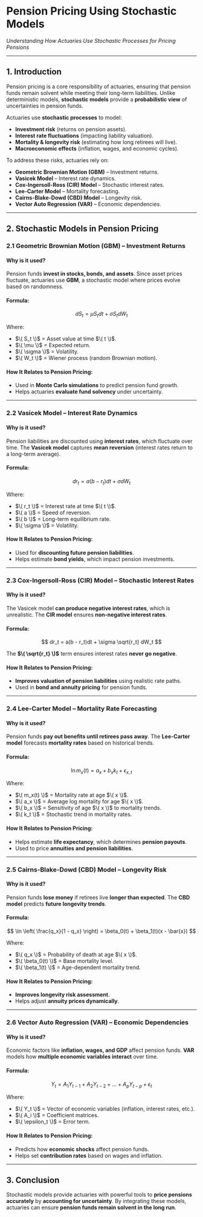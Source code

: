# **Pension Pricing Using Stochastic Models**
*Understanding How Actuaries Use Stochastic Processes for Pricing Pensions*

---

## **1. Introduction**
Pension pricing is a core responsibility of actuaries, ensuring that pension funds remain solvent while meeting their long-term liabilities. Unlike deterministic models, **stochastic models** provide a **probabilistic view** of uncertainties in pension funds.

Actuaries use **stochastic processes** to model:
- **Investment risk** (returns on pension assets).
- **Interest rate fluctuations** (impacting liability valuation).
- **Mortality & longevity risk** (estimating how long retirees will live).
- **Macroeconomic effects** (inflation, wages, and economic cycles).

To address these risks, actuaries rely on:
- **Geometric Brownian Motion (GBM)** – Investment returns.
- **Vasicek Model** – Interest rate dynamics.
- **Cox-Ingersoll-Ross (CIR) Model** – Stochastic interest rates.
- **Lee-Carter Model** – Mortality forecasting.
- **Cairns-Blake-Dowd (CBD) Model** – Longevity risk.
- **Vector Auto Regression (VAR)** – Economic dependencies.

---

## **2. Stochastic Models in Pension Pricing**

### **2.1 Geometric Brownian Motion (GBM) – Investment Returns**
#### **Why is it used?**
Pension funds **invest in stocks, bonds, and assets**. Since asset prices fluctuate, actuaries use **GBM**, a stochastic model where prices evolve based on randomness.

#### **Formula:**

$$
dS_t = \mu S_t dt + \sigma S_t dW_t
$$

Where:
- $\( S_t \)$ = Asset value at time $\( t \)$.
- $\( \mu \)$ = Expected return.
- $\( \sigma \)$ = Volatility.
- $\( W_t \)$ = Wiener process (random Brownian motion).


#### **How It Relates to Pension Pricing:**
- Used in **Monte Carlo simulations** to predict pension fund growth.
- Helps actuaries **evaluate fund solvency** under uncertainty.

---

### **2.2 Vasicek Model – Interest Rate Dynamics**
#### **Why is it used?**
Pension liabilities are discounted using **interest rates**, which fluctuate over time. The **Vasicek model** captures **mean reversion** (interest rates return to a long-term average).

#### **Formula:**
$$
dr_t = a(b - r_t)dt + \sigma dW_t
$$

Where:
- $\( r_t \)$ = Interest rate at time $\( t \)$.
- $\( a \)$ = Speed of reversion.
- $\( b \)$ = Long-term equilibrium rate.
- $\( \sigma \)$ = Volatility.

#### **How It Relates to Pension Pricing:**
- Used for **discounting future pension liabilities**.
- Helps estimate **bond yields**, which impact pension investments.

---

### **2.3 Cox-Ingersoll-Ross (CIR) Model – Stochastic Interest Rates**
#### **Why is it used?**
The Vasicek model **can produce negative interest rates**, which is unrealistic. The **CIR model** ensures **non-negative interest rates**.

#### **Formula:**
$$
dr_t = a(b - r_t)dt + \sigma \sqrt{r_t} dW_t
$$

The **$\( \sqrt{r_t} \)$** term ensures interest rates **never go negative**.

#### **How It Relates to Pension Pricing:**
- **Improves valuation of pension liabilities** using realistic rate paths.
- Used in **bond and annuity pricing** for pension funds.

---

### **2.4 Lee-Carter Model – Mortality Rate Forecasting**
#### **Why is it used?**
Pension funds **pay out benefits until retirees pass away**. The **Lee-Carter model** forecasts **mortality rates** based on historical trends.

#### **Formula:**
$$
\ln m_x(t) = a_x + b_x k_t + \epsilon_{x,t}
$$

Where:
- $\( m_x(t) \)$ = Mortality rate at age $\( x \)$.
- $\( a_x \)$ = Average log mortality for age $\( x \)$.
- $\( b_x \)$ = Sensitivity of age $\( x \)$ to mortality trends.
- $\( k_t \)$ = Stochastic trend in mortality rates.

#### **How It Relates to Pension Pricing:**
- Helps estimate **life expectancy**, which determines **pension payouts**.
- Used to price **annuities and pension liabilities**.

---

### **2.5 Cairns-Blake-Dowd (CBD) Model – Longevity Risk**
#### **Why is it used?**
Pension funds **lose money** if retirees live **longer than expected**. The **CBD model** predicts **future longevity trends**.

#### **Formula:**
$$
\ln \left( \frac{q_x}{1 - q_x} \right) = \beta_0(t) + \beta_1(t)(x - \bar{x})
$$

Where:
- $\( q_x \)$ = Probability of death at age $\( x \)$.
- $\( \beta_0(t) \)$ = Base mortality level.
- $\( \beta_1(t) \)$ = Age-dependent mortality trend.

#### **How It Relates to Pension Pricing:**
- **Improves longevity risk assessment**.
- Helps adjust **annuity prices dynamically**.

---

### **2.6 Vector Auto Regression (VAR) – Economic Dependencies**
#### **Why is it used?**
Economic factors like **inflation, wages, and GDP** affect pension funds. **VAR** models how **multiple economic variables interact** over time.

#### **Formula:**
$$
Y_t = A_1 Y_{t-1} + A_2 Y_{t-2} + \dots + A_p Y_{t-p} + \epsilon_t
$$

Where:
- $\( Y_t \)$ = Vector of economic variables (inflation, interest rates, etc.).
- $\( A_i \)$ = Coefficient matrices.
- $\( \epsilon_t \)$ = Error term.

#### **How It Relates to Pension Pricing:**
- Predicts how **economic shocks** affect pension funds.
- Helps set **contribution rates** based on wages and inflation.

---

## **3. Conclusion**
Stochastic models provide actuaries with powerful tools to **price pensions accurately** by **accounting for uncertainty**. By integrating these models, actuaries can ensure **pension funds remain solvent in the long run**.

